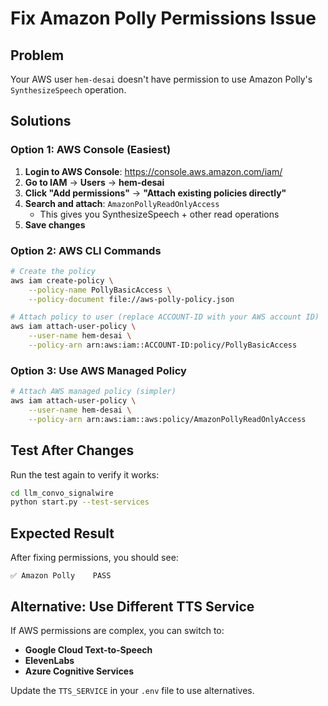 # Fix Amazon Polly Permissions Issue

## Problem

Your AWS user `hem-desai` doesn't have permission to use Amazon Polly's `SynthesizeSpeech` operation.

## Solutions

### Option 1: AWS Console (Easiest)

1. **Login to AWS Console**: https://console.aws.amazon.com/iam/
2. **Go to IAM** → **Users** → **hem-desai**
3. **Click "Add permissions"** → **"Attach existing policies directly"**
4. **Search and attach**: `AmazonPollyReadOnlyAccess`
   - This gives you SynthesizeSpeech + other read operations
5. **Save changes**

### Option 2: AWS CLI Commands

```bash
# Create the policy
aws iam create-policy \
    --policy-name PollyBasicAccess \
    --policy-document file://aws-polly-policy.json

# Attach policy to user (replace ACCOUNT-ID with your AWS account ID)
aws iam attach-user-policy \
    --user-name hem-desai \
    --policy-arn arn:aws:iam::ACCOUNT-ID:policy/PollyBasicAccess
```

### Option 3: Use AWS Managed Policy

```bash
# Attach AWS managed policy (simpler)
aws iam attach-user-policy \
    --user-name hem-desai \
    --policy-arn arn:aws:iam::aws:policy/AmazonPollyReadOnlyAccess
```

## Test After Changes

Run the test again to verify it works:

```bash
cd llm_convo_signalwire
python start.py --test-services
```

## Expected Result

After fixing permissions, you should see:

```
✅ Amazon Polly    PASS
```

## Alternative: Use Different TTS Service

If AWS permissions are complex, you can switch to:

- **Google Cloud Text-to-Speech**
- **ElevenLabs**
- **Azure Cognitive Services**

Update the `TTS_SERVICE` in your `.env` file to use alternatives.
